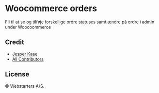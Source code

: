 # Woocommerce orders

Fil til at se og tilføje forskellige ordre statuses samt ændre på ordre i admin under Woocoommerce

## Credit
- [Jesper Kaae](https://github.com/jesperkaae)
- [All Contributors](../../contributors)

## License

© Webstarters A/S.
